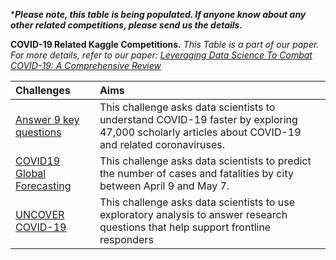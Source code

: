 ***_Please note, this table is being populated. If anyone know about any other related competitions, please send us the details._**




**COVID-19 Related Kaggle Competitions.** _This Table is a part of our paper. For more details, refer to our paper: [Leveraging Data Science To Combat COVID-19: A Comprehensive Review](https://www.researchgate.net/publication/340687152_Leveraging_Data_Science_To_Combat_COVID-19_A_Comprehensive_Review)_

| Challenges | Aims |
| :---         |     :---      |     
[Answer 9 key questions](https://www.kaggle.com/allen-institute-for-ai/CORD-19-research-challenge/tasks)| This challenge asks data scientists to understand COVID-19 faster by exploring 47,000 scholarly articles about COVID-19 and related coronaviruses.|
[COVID19 Global Forecasting](https://www.kaggle.com/c/covid19-global-forecasting-week-3)|This challenge asks data scientists to predict the number of cases and fatalities by city between April 9 and May 7.|
[UNCOVER COVID-19](https://www.kaggle.com/roche-data-science-coalition/uncover)|This challenge asks data scientists to use exploratory analysis to answer research questions that help support frontline responders| 
